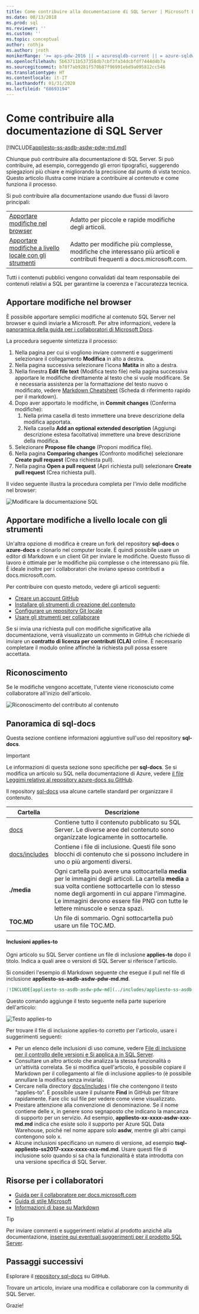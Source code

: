 ```yaml
---
title: Come contribuire alla documentazione di SQL Server | Microsoft Docs
ms.date: 08/13/2018
ms.prod: sql
ms.reviewer: ''
ms.custom: ''
ms.topic: conceptual
author: rothja
ms.author: jroth
monikerRange: '>= aps-pdw-2016 || = azuresqldb-current || = azure-sqldw-latest || >= sql-server-2016 || >= sql-server-linux-2017 || = sqlallproducts-allversions'
ms.openlocfilehash: 5b63711b537358db7cbf3fa34dcbfdf7444d4b7a
ms.sourcegitcommit: b78f7ab9281f570b87f96991ebd9a095812cc546
ms.translationtype: HT
ms.contentlocale: it-IT
ms.lasthandoff: 01/31/2020
ms.locfileid: "68693194"
---
```

# <a name="how-to-contribute-to-sql-server-documentation"></a>Come contribuire alla documentazione di SQL Server

[!INCLUDE[appliesto-ss-asdb-asdw-pdw-md.md](../includes/appliesto-ss-asdb-asdw-pdw-md.md)]

Chiunque può contribuire alla documentazione di SQL Server. Si può contribuire, ad esempio, correggendo gli errori tipografici, suggerendo spiegazioni più chiare e migliorando la precisione dal punto di vista tecnico. Questo articolo illustra come iniziare a contribuire al contenuto e come funziona il processo.

Si può contribuire alla documentazione usando due flussi di lavoro principali:

|||
|---|---|
| [Apportare modifiche nel browser](#githubui) | Adatto per piccole e rapide modifiche degli articoli. |
| [Apportare modifiche a livello locale con gli strumenti](#tools) | Adatto per modifiche più complesse, modifiche che interessano più articoli e contributi frequenti a docs.microsoft.com. |

Tutti i contenuti pubblici vengono convalidati dal team responsabile dei contenuti relativi a SQL per garantirne la coerenza e l'accuratezza tecnica. 

## <a id="githubui"></a> Apportare modifiche nel browser

È possibile apportare semplici modifiche al contenuto SQL Server nel browser e quindi inviarle a Microsoft. Per altre informazioni, vedere la [panoramica della guida per i collaboratori di Microsoft Docs](https://docs.microsoft.com/contribute/#quick-edits-to-existing-documents). 

La procedura seguente sintetizza il processo: 

1. Nella pagina per cui si vogliono inviare commenti e suggerimenti selezionare il collegamento **Modifica** in alto a destra.
1. Nella pagina successiva selezionare l'icona **Matita** in alto a destra.
1. Nella finestra **Edit file text** (Modifica testo file) nella pagina successiva apportare le modifiche direttamente al testo che si vuole modificare.
    Se è necessaria assistenza per la formattazione del testo nuovo o modificato, vedere [Markdown Cheatsheet](https://github.com/adam-p/markdown-here/wiki/Markdown-Cheatsheet) (Scheda di riferimento rapido per il markdown).
1. Dopo aver apportato le modifiche, in **Commit changes** (Conferma modifiche):
    1. Nella prima casella di testo immettere una breve descrizione della modifica apportata.
    1. Nella casella **Add an optional extended description** (Aggiungi descrizione estesa facoltativa) immettere una breve descrizione della modifica.
1. Selezionare **Propose file change** (Proponi modifica file).
1. Nella pagina **Comparing changes** (Confronto modifiche) selezionare **Create pull request** (Crea richiesta pull). 
1. Nella pagina **Open a pull request** (Apri richiesta pull) selezionare **Create pull request** (Crea richiesta pull). 

Il video seguente illustra la procedura completa per l'invio delle modifiche nel browser:

![Modificare la documentazione SQL](media/sql-server-docs-navigation-guide/edit-sql-docs.gif)

## <a id="tools"></a> Apportare modifiche a livello locale con gli strumenti

Un'altra opzione di modifica è creare un fork del repository **sql-docs** o **azure-docs** e clonarlo nel computer locale. È quindi possibile usare un editor di Markdown e un client Git per inviare le modifiche. Questo flusso di lavoro è ottimale per le modifiche più complesse o che interessano più file. È ideale inoltre per i collaboratori che inviano spesso contributi a docs.microsoft.com.

Per contribuire con questo metodo, vedere gli articoli seguenti:

- [Creare un account GitHub](https://docs.microsoft.com/contribute/get-started-setup-github)
- [Installare gli strumenti di creazione del contenuto](https://docs.microsoft.com/contribute/get-started-setup-tools)
- [Configurare un repository Git locale](https://docs.microsoft.com/contribute/get-started-setup-local)
- [Usare gli strumenti per collaborare](https://docs.microsoft.com/contribute/how-to-write-workflows-major)

Se si invia una richiesta pull con modifiche significative alla documentazione, verrà visualizzato un commento in GitHub che richiede di inviare un **contratto di licenza per contributi (CLA)** online. È necessario completare il modulo online affinché la richiesta pull possa essere accettata.

## <a name="recognition"></a>Riconoscimento

Se le modifiche vengono accettate, l'utente viene riconosciuto come collaboratore all'inizio dell'articolo.

![Riconoscimento del contributo al contenuto](./media/sql-server-docs-contribute/contribution-recognition.png)

## <a name="sql-docs-overview"></a>Panoramica di sql-docs

Questa sezione contiene informazioni aggiuntive sull'uso del repository **sql-docs**.

> [!IMPORTANT]
> Le informazioni di questa sezione sono specifiche per **sql-docs**. Se si modifica un articolo su SQL nella documentazione di Azure, vedere [il file Leggimi relativo al repository azure-docs su GitHub](https://github.com/MicrosoftDocs/azure-docs/blob/master/README.md).

Il repository [sql-docs](https://github.com/MicrosoftDocs/sql-docs) usa alcune cartelle standard per organizzare il contenuto.

| Cartella | Descrizione |
|---|---|
| [docs](https://github.com/MicrosoftDocs/sql-docs/tree/live/docs) | Contiene tutto il contenuto pubblicato su SQL Server. Le diverse aree del contenuto sono organizzate logicamente in sottocartelle. |
| [docs/includes](https://github.com/MicrosoftDocs/sql-docs/tree/live/docs/includes) | Contiene i file di inclusione. Questi file sono blocchi di contenuto che si possono includere in uno o più argomenti diversi. |
| **./media** | Ogni cartella può avere una sottocartella **media** per le immagini degli articoli. La cartella **media** a sua volta contiene sottocartelle con lo stesso nome degli argomenti in cui appare l'immagine. Le immagini devono essere file PNG con tutte le lettere minuscole e senza spazi. |
| **TOC.MD** | Un file di sommario. Ogni sottocartella può usare un file TOC.MD. |

#### <a name="applies-to-includes"></a>Inclusioni applies-to

Ogni articolo su SQL Server contiene un file di inclusione **applies-to** dopo il titolo. Indica a quali aree o versioni di SQL Server si riferisce l'articolo.

Si consideri l'esempio di Markdown seguente che esegue il pull nel file di inclusione **appliesto-ss-asdb-asdw-pdw-md.md**.

```Markdown
[!INCLUDE[appliesto-ss-asdb-asdw-pdw-md](../includes/appliesto-ss-asdb-asdw-pdw-md.md)]
```

Questo comando aggiunge il testo seguente nella parte superiore dell'articolo:

![Testo applies-to](./media/sql-server-docs-contribute/applies-to.png)

Per trovare il file di inclusione applies-to corretto per l'articolo, usare i suggerimenti seguenti:

- Per un elenco delle inclusioni di uso comune, vedere [File di inclusione per il controllo delle versioni e Si applica a in SQL Server](applies-to-includes.md).
- Consultare un altro articolo che analizza la stessa funzionalità o un'attività correlata. Se si modifica quell'articolo, è possibile copiare il Markdown per il collegamento al file di inclusione applies-to (è possibile annullare la modifica senza inviarla).
- Cercare nella directory [docs/includes](https://github.com/MicrosoftDocs/sql-docs/tree/live/docs/includes) i file che contengono il testo "applies-to". È possibile usare il pulsante **Find** in GitHub per filtrare rapidamente. Fare clic sul file per vedere come viene visualizzato.
- Prestare attenzione alla convenzione di denominazione. Se il nome contiene delle x, in genere sono segnaposto che indicano la mancanza di supporto per un servizio. Ad esempio, **appliesto-xx-xxxx-asdw-xxx-md.md** indica che esiste solo il supporto per Azure SQL Data Warehouse, poiché nel nome appare solo **asdw**, mentre gli altri campi contengono solo x.
- Alcune inclusioni specificano un numero di versione, ad esempio **tsql-appliesto-ss2017-xxxx-xxxx-xxx-md.md**. Usare questi file di inclusione solo quando si sa cha la funzionalità è stata introdotta con una versione specifica di SQL Server.

## <a name="contributor-resources"></a>Risorse per i collaboratori

- [Guida per il collaboratore per docs.microsoft.com](https://docs.microsoft.com/contribute/)
- [Guida di stile Microsoft](https://docs.microsoft.com/teamblog/style-guide)
- [Informazioni di base su Markdown](https://help.github.com/articles/getting-started-with-writing-and-formatting-on-github/)

> [!TIP]
> Per inviare commenti e suggerimenti relativi al prodotto anziché alla documentazione, [inserire qui eventuali suggerimenti per il prodotto SQL Server](https://feedback.azure.com/forums/908035-sql-server).

## <a name="next-steps"></a>Passaggi successivi

Esplorare il [repository sql-docs](https://github.com/MicrosoftDocs/sql-docs) su GitHub.

Trovare un articolo, inviare una modifica e collaborare con la community di SQL Server. 

Grazie!

